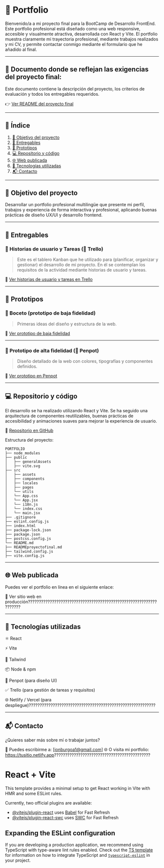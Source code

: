 # 🧠 Portfolio

Bienvenido/a a mi proyecto final para la BootCamp de Desarrollo FrontEnd. Este portfolio profesional está diseñado como una web responsive, accesible y visualmente atractiva, desarrollada con React y Vite. El portfolio muestra claramente mi trayectoria profesional, mediante trabajos realizados y mi CV, y permite contactar conmigo mediante el formulario que he añadido al final.

---

## 📄 Documento donde se reflejan las exigencias del proyecto final:

Este documento contiene la descripción del proyecto, los criterios de evaluación y todos los entregables requeridos.

👉 [Ver README del proyecto final](./READMEproyectofinal.md)

---

## 📌 Índice

1. [🎯 Objetivo del proyecto](#-objetivo-del-proyecto)
2. [🧾 Entregables](#-entregables)
3. [📐 Prototipos](#-prototipos)
4. [💻 Repositorio y código](#-repositorio-y-código)
5. [🌐 Web publicada](#-web-publicada)
6. [🚀 Tecnologías utilizadas](#-tecnologías-utilizadas)
7. [📬 Contacto](#-contacto)

---

## 🎯 Objetivo del proyecto

Desarrollar un portfolio profesional multilingüe que presente mi perfil, trabajos y experiencia de forma interactiva y profesional, aplicando buenas prácticas de diseño UX/UI y desarrollo frontend.

---

## 🧾 Entregables

### 🔸 Historias de usuario y Tareas (📍 Trello)

> Este es el tablero Kanban que he utilizado para (planificar, organizar y gestionar) el desarrollo de mi proyecto. En él se contemplan los requisitos de la actividad mediante historias de usuario y tareas.

📎 [Ver historias de usuario y tareas en Trello](https://trello.com/b/lMwkL6uA/portfolio)

---

## 📐 Prototipos

### 📝 Boceto (prototipo de baja fidelidad)

> Primeras ideas del diseño y estructura de la web.

📎 [Ver prototipo de baja fidelidad](https://enlace-a-tu-boceto.com)

---

### 🎨 Prototipo de alta fidelidad (🎯 Penpot)

> Diseño detallado de la web con colores, tipografías y componentes definidos.

📎 [Ver prototipo en Penpot](https://design.penpot.app/#/view?file-id=76c3be65-dd38-80a3-8006-1542314655b4&page-id=1379938b-a15b-8002-8005-fa4d41e4a9f3&section=interactions&index=0&share-id=d27e272d-6b22-8014-8006-59a2d21b3c35)

---

## 💻 Repositorio y código

El desarrollo se ha realizado utilizando React y Vite. Se ha seguido una arquitectura de componentes reutilizables, buenas prácticas de accesibilidad y animaciones suaves para mejorar la experiencia de usuario.

📁 [Repositorio en GitHub](https://github.com/ionburetx/portfolio)

Estructura del proyecto:
```text
PORTFOLIO
├── node_modules
├── public
│   ├── generalAssets
│   ├── vite.svg
├── src
│   ├── assets
│   ├── components
│   ├── locales
│   ├── pages
│   └── utils
│   └── App.css
│   └── App.jsx
│   └── i18n.js
│   └── index.css
│   └── main.jsx
├── .gitignore
├── eslint.config.js
├── index.html
├── package-lock.json
├── package.json
├── postcss.config.js
└── README.md
├── READMEproyectofinal.md
├── tailwind.config.js
├── vite.config.js
```
---

## 🌐 Web publicada
Puedes ver el portfolio en línea en el siguiente enlace:

🔗 Ver sitio web en producción??????????????????????????????????????????????????????????????????

---

## 🚀 Tecnologías utilizadas
⚛️ React

⚡ Vite

🎨 Tailwind

📦 Node & npm

🧩 Penpot (para diseño UI)

✅ Trello (para gestión de tareas y requisitos)

🌐 Netlify / Vercel (para despliegue)??????????????????????????????????????????????????????????

---

## 📬 Contacto
¿Quieres saber más sobre mí o trabajar juntos?

📧 Puedes escribirme a: [ionburgoa1@gmail.com]
🌐 O visita mi portfolio: https://tusitio.netlify.app????????????????????????????????????????????





# React + Vite

This template provides a minimal setup to get React working in Vite with HMR and some ESLint rules.

Currently, two official plugins are available:

- [@vitejs/plugin-react](https://github.com/vitejs/vite-plugin-react/blob/main/packages/plugin-react) uses [Babel](https://babeljs.io/) for Fast Refresh
- [@vitejs/plugin-react-swc](https://github.com/vitejs/vite-plugin-react/blob/main/packages/plugin-react-swc) uses [SWC](https://swc.rs/) for Fast Refresh

## Expanding the ESLint configuration

If you are developing a production application, we recommend using TypeScript with type-aware lint rules enabled. Check out the [TS template](https://github.com/vitejs/vite/tree/main/packages/create-vite/template-react-ts) for information on how to integrate TypeScript and [`typescript-eslint`](https://typescript-eslint.io) in your project.
